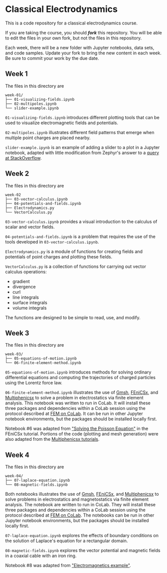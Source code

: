 Classical Electrodynamics
=========================

This is a code repository for a classical electrodynamics course.

If you are taking the course, you should ___fork___ this repository.  You will be able to edit the files in your own fork, but not the files in this repository.

Each week, there will be a new folder with Jupyter notebooks, data sets, and code samples.  Update your fork to bring the new content in each week.  Be sure to commit your work by the due date.

Week 1
------

The files in this directory are

```
week-01/
├── 01-visualizing-fields.ipynb
├── 02-multipoles.ipynb
└── slider-example.ipynb
```

`01-visualizing-fields.ipynb` introduces different plotting tools that can be used to visualize electromagnetic fields and potentials.

`02-multipoles.ipynb` illustrates different field patterns that emerge when multiple point charges are placed nearby.

`slider-example.ipynb` is an example of adding a slider to a plot in a Jupyter notebook, adapted with little modification from Zephyr's answer to a [query at StackOverflow](https://stackoverflow.com/questions/68698587/python-3d-gradient-plot-animation-with-control-slider).



Week 2
------

The files in this directory are

```
week-02
├── 03-vector-calculus.ipynb
├── 04-potentials-and-fields.ipynb
├── Electrodynamics.py
└── VectorCalculus.py
```

`03-vector-calculus.ipynb` provides a visual introduction to the calculus of scalar and vector fields.

`04-potentials-and-fields.ipynb` is a problem that requires the use of the tools developed in `03-vector-calculus.ipynb`.

`Electrodynamics.py` is a module of functions for creating fields and potentials of point charges and plotting these fields.

`VectorCalculus.py` is a collection of functions for carrying out vector calculus operations:
- gradient
- divergence
- curl
- line integrals
- surface integrals
- volume integrals

The functions are designed to be simple to read, use, and modify.


Week 3
------

The files in this directory are

```
week-03/
├── 05-equations-of-motion.ipynb
└── 06-finite-element-method.ipynb
```

`05-equations-of-motion.ipynb` introduces methods for solving ordinary differential equations and computing the trajectories of charged particles using the Lorentz force law.

`06-finite-element-method.ipynb` illustrates the use of [Gmsh](https://gmsh.info/), [FEniCSx](https://fenicsproject.org/), and [Multiphenicsx](https://github.com/multiphenics/multiphenicsx) to solve a problem in electrostatics via finite element analysis.  This notebook was written to run in CoLab.  It will install these three packages and dependencies within a CoLab session using the protocol described at [FEM on CoLab](https://fem-on-colab.github.io/index.html). It can be run in other Jupyter notebook environments, but the packages should be installed locally first.

Notebook #6 was adapted from ["Solving the Poisson Equation"](https://jorgensd.github.io/dolfinx-tutorial/chapter1/fundamentals.html) in the FEniCSx tutorial.  Portions of the code (plotting and mesh generation) were also adapted from the [Multiphenicsx tutorials](https://github.com/multiphenics/multiphenicsx/tree/main/tutorials).


Week 4
------

The files in this directory are

```
week-04/
├── 07-laplace-equation.ipynb
└── 08-magnetic-fields.ipynb
```

Both notebooks illustrates the use of [Gmsh](https://gmsh.info/), [FEniCSx](https://fenicsproject.org/), and [Multiphenicsx](https://github.com/multiphenics/multiphenicsx) to solve problems in electrostatics and magnetostatics via finite element analysis.  The notebook are written to run in CoLab.  They will install these three packages and dependencies within a CoLab session using the protocol described at [FEM on CoLab](https://fem-on-colab.github.io/index.html). The notebooks can be run in other Jupyter notebook environments, but the packages should be installed locally first.

`07-laplace-equation.ipynb` explores the effects of boundary conditions on the solution of Laplace's equation for a rectangular domain.

`08-magnetic-fields.ipynb` explores the vector potential and magnetic fields in a coaxial cable with an iron ring.

Notebook #8 was adapted from ["Electromagnetics example"](https://jorgensd.github.io/dolfinx-tutorial/chapter3/em.html#electromagnetics-example).
